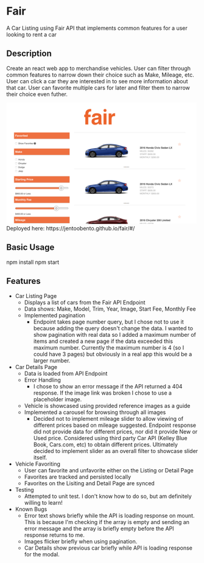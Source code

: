 # Fair
A Car Listing using Fair API that implements common features for a user looking to rent a car

## Description
Create an react web app to merchandise vehicles. User can filter through common features to narrow down their choice such as Make, Mileage, etc. User can click a car they are interested in to see more information about that car. User can favorite multiple cars for later and filter them to narrow their choice even futher.

<img src="https://github.com/jentoobento/fair/blob/master/homepage.jpg" width="500px"/>
Deployed here: https://jentoobento.github.io/fair/#/

## Basic Usage
npm install
npm start

## Features
- Car Listing Page
  - Displays a list of cars from the Fair API Endpoint
  - Data shows: Make, Model, Trim, Year, Image, Start Fee, Monthly Fee
  - Implemented pagination
    - Endpoint takes page number query, but I chose not to use it because adding the query doesn't change the data. I wanted to show pagination with real data so I added a maximum number of items and created a new page if the data exceeded this maximum number. Currently the maximum number is 4 (so I could have 3 pages) but obviously in a real app this would be a larger number.
- Car Details Page
  - Data is loaded from API Endpoint
  - Error Handling
    - I chose to show an error message if the API returned a 404 response. If the image link was broken I chose to use a placeholder image.
  - Vehicle is showcased using provided reference images as a guide
  - Implemented a carousel for browsing through all images
    - Decided not to implement mileage slider to allow viewing of different prices based on mileage suggested. Endpoint response did not provide data for different prices, nor did it provide New or Used price. Considered using third party Car API (Kelley Blue Book, Cars.com, etc) to obtain different prices. Ultimately decided to implement slider as an overall filter to showcase slider itself.
- Vehicle Favoriting
  - User can favorite and unfavorite either on the Listing or Detail Page
  - Favorites are tracked and persisted locally
  - Favorites on the Lisiting and Detail Page are synced
- Testing
  - Attempted to unit test. I don't know how to do so, but am definitely willing to learn!
- Known Bugs
  - Error text shows briefly while the API is loading response on mount. This is because I'm checking if the array is empty and sending an error message and the array is briefly empty before the API response returns to me. 
  - Images flicker briefly when using pagination.
  - Car Details show previous car briefly while API is loading response for the modal.
